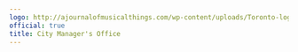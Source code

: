 ```yaml
---
logo: http://ajournalofmusicalthings.com/wp-content/uploads/Toronto-logo.png
official: true
title: City Manager's Office
---
```


